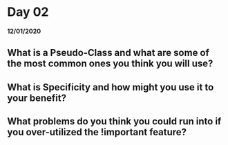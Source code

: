 # Day 02
__12/01/2020__

## What is a Pseudo-Class and what are some of the most common ones you think you will use?



## What is Specificity and how might you use it to your benefit?



## What problems do you think you could run into if you over-utilized the !important feature?

